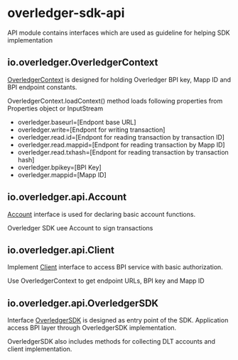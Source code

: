 # overledger-sdk-api

API module contains interfaces which are used as guideline for helping SDK implementation

## io.overledger.OverledgerContext

[OverledgerContext](./src/io/overledger/OverledgerContext.java) is designed for holding Overledger BPI key, Mapp ID and BPI endpoint constants.

OverledgerContext.loadContext() method loads following properties from Properties object or InputStream

* overledger.baseurl=[Endpont base URL]
* overledger.write=[Endpont for writing transaction]
* overledger.read.id=[Endpont for reading transaction by transaction ID]
* overledger.read.mappid=[Endpont for reading transaction by Mapp ID]
* overledger.read.txhash=[Endpont for reading transaction by transaction hash]
* overledger.bpikey=[BPI Key]
* overledger.mappid=[Mapp ID]

## io.overledger.api.Account

[Account](./src/io/overledger/api/Account.java) interface is used for declaring basic account functions.

Overledger SDK uee Account to sign transactions

## io.overledger.api.Client

Implement [Client](./src/io/overledger/api/Client.java) interface to access BPI service with basic authorization.

Use OverledgerContext to get endpoint URLs, BPI key and Mapp ID

## io.overledger.api.OverledgerSDK

Interface [OverledgerSDK](./src/io/overledger/api/OverledgerSDK.java) is designed as entry point of the SDK.
Application access BPI layer through OverledgerSDK implementation.

OverledgerSDK also includes methods for collecting DLT accounts and client implementation. 
